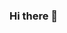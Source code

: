 ### Hi there 👋

<a href="https://github.com/marketplace/actions/update-image-readme">
<!--START_SECTION:update_image-->
<!--END_SECTION:update_image-->
</a>

<a href='https://github.com/marketplace/actions/quote-readme'>
<!--STARTS_HERE_QUOTE_README-->
<!--ENDS_HERE_QUOTE_README-->
</a>

<!--
**noobshubham/noobshubham** is a ✨ _special_ ✨ repository because its `README.md` (this file) appears on your GitHub profile.

Here are some ideas to get you started:

- 🔭 I’m currently working on ...
- 🌱 I’m currently learning ...
- 👯 I’m looking to collaborate on ...
- 🤔 I’m looking for help with ...
- 💬 Ask me about ...
- 📫 How to reach me: ...
- 😄 Pronouns: ...
- ⚡ Fun fact: ...
-->
